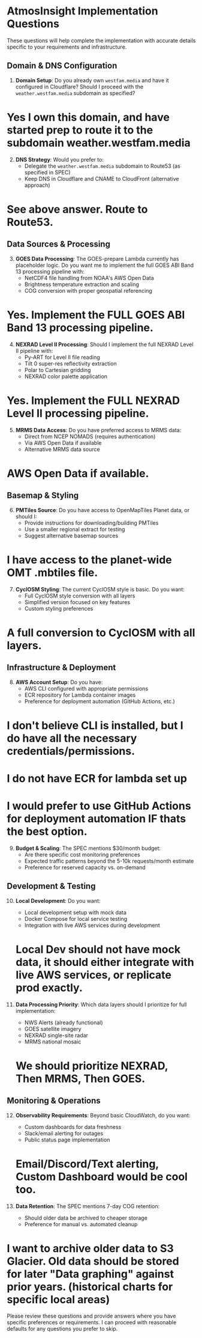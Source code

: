 # AtmosInsight Implementation Questions

These questions will help complete the implementation with accurate details specific to your requirements and infrastructure.

## Domain & DNS Configuration

1. **Domain Setup**: Do you already own `westfam.media` and have it configured in Cloudflare? Should I proceed with the `weather.westfam.media` subdomain as specified?

# Yes I own this domain, and have started prep to route it to the subdomain weather.westfam.media

2. **DNS Strategy**: Would you prefer to:
   - Delegate the `weather.westfam.media` subdomain to Route53 (as specified in SPEC)
   - Keep DNS in Cloudflare and CNAME to CloudFront (alternative approach)

# See above answer. Route to Route53.

## Data Sources & Processing

3. **GOES Data Processing**: The GOES-prepare Lambda currently has placeholder logic. Do you want me to implement the full GOES ABI Band 13 processing pipeline with:
   - NetCDF4 file handling from NOAA's AWS Open Data
   - Brightness temperature extraction and scaling
   - COG conversion with proper geospatial referencing

# Yes. Implement the FULL GOES ABI Band 13 processing pipeline.

4. **NEXRAD Level II Processing**: Should I implement the full NEXRAD Level II pipeline with:
   - Py-ART for Level II file reading
   - Tilt 0 super-res reflectivity extraction
   - Polar to Cartesian gridding
   - NEXRAD color palette application

# Yes. Implement the FULL NEXRAD Level II processing pipeline.

5. **MRMS Data Access**: Do you have preferred access to MRMS data:
   - Direct from NCEP NOMADS (requires authentication)
   - Via AWS Open Data if available
   - Alternative MRMS data source

  # AWS Open Data if available. 

## Basemap & Styling

6. **PMTiles Source**: Do you have access to OpenMapTiles Planet data, or should I:
   - Provide instructions for downloading/building PMTiles
   - Use a smaller regional extract for testing
   - Suggest alternative basemap sources

  # I have access to the planet-wide OMT .mbtiles file.

7. **CyclOSM Styling**: The current CyclOSM style is basic. Do you want:
   - Full CyclOSM style conversion with all layers
   - Simplified version focused on key features
   - Custom styling preferences

# A full conversion to CyclOSM with all layers.

## Infrastructure & Deployment

8. **AWS Account Setup**: Do you have:
   - AWS CLI configured with appropriate permissions
   - ECR repository for Lambda container images
   - Preference for deployment automation (GitHub Actions, etc.)

# I don't believe CLI is installed, but I do have all the necessary credentials/permissions.
# I do not have ECR for lambda set up
# I would prefer to use GitHub Actions for deployment automation IF thats the best option.

9. **Budget & Scaling**: The SPEC mentions $30/month budget:
   - Are there specific cost monitoring preferences
   - Expected traffic patterns beyond the 5-10k requests/month estimate
   - Preference for reserved capacity vs. on-demand



## Development & Testing

10. **Local Development**: Do you want:
    - Local development setup with mock data
    - Docker Compose for local service testing  
    - Integration with live AWS services during development

    # Local Dev should not have mock data, it should either integrate with live AWS services, or replicate prod exactly.

11. **Data Processing Priority**: Which data layers should I prioritize for full implementation:
    - NWS Alerts (already functional)
    - GOES satellite imagery
    - NEXRAD single-site radar
    - MRMS national mosaic

    # We should prioritize NEXRAD, Then MRMS, Then GOES.

## Monitoring & Operations

12. **Observability Requirements**: Beyond basic CloudWatch, do you want:
    - Custom dashboards for data freshness
    - Slack/email alerting for outages
    - Public status page implementation

    # Email/Discord/Text alerting, Custom Dashboard would be cool too. 

13. **Data Retention**: The SPEC mentions 7-day COG retention:
    - Should older data be archived to cheaper storage
    - Preference for manual vs. automated cleanup

# I want to archive older data to S3 Glacier. Old data should be stored for later "Data graphing" against prior years. (historical charts for specific local areas)

Please review these questions and provide answers where you have specific preferences or requirements. I can proceed with reasonable defaults for any questions you prefer to skip.